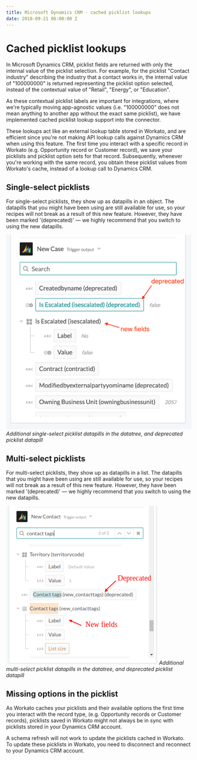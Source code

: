 ```yaml
---
title: Microsoft Dynamics CRM - cached picklist lookups
date: 2018-09-21 06:00:00 Z
---
```


# Cached picklist lookups
In Microsoft Dynamics CRM, picklist fields are returned with only the internal value of the picklist selection. For example, for the picklist "Contact industry" describing the industry that a contact works in, the internal value of "100000000" is returned representing the picklist option selected, instead of the contextual value of "Retail", "Energy", or "Education".

As these contextual picklist labels are important for integrations, where we're typically moving app-agnostic values (i.e. "100000000" does not mean anything to another app without the exact same picklist), we have implemented cached picklist lookup support into the connector.

These lookups act like an external lookup table stored in Workato, and are efficient since you're not making API lookup calls against Dynamics CRM when using this feature. The first time you interact with a specific record in Workato (e.g. Opportunity record or Customer record), we save your picklists and picklist option sets for that record. Subsequently, whenever you're working with the same record, you obtain these picklist values from Workato's cache, instead of a lookup call to Dynamics CRM.

## Single-select picklists
For single-select picklists, they show up as datapills in an object. The datapills that you might have been using are still available for use, so your recipes will not break as a result of this new feature. However, they have been marked '(deprecated)' — we highly recommend that you switch to using the new datapills.

![Additional single-select picklist datapills in the datatree, and deprecated picklist datapill](/assets/images/connectors/microsoft-dynamics-CRM/single-select-picklist-values.png)
*Additional single-select picklist datapills in the datatree, and deprecated picklist datapill*

## Multi-select picklists
For multi-select picklists, they show up as datapills in a list. The datapills that you might have been using are still available for use, so your recipes will not break as a result of this new feature. However, they have been marked '(deprecated)' — we highly recommend that you switch to using the new datapills.

![Additional multi-select picklist datapills in the datatree, and deprecated picklist datapill](/assets/images/connectors/microsoft-dynamics-CRM/multiselect-picklist-values.png)
*Additional multi-select picklist datapills in the datatree, and deprecated picklist datapill*

## Missing options in the picklist
As Workato caches your picklists and their available options the first time you interact with the record type, (e.g. Opportunity records or Customer records), picklists saved in Workato might not always be in sync with picklists stored in your Dynamics CRM account.

A schema refresh will not work to update the picklists cached in Workato. To update these picklists in Workato, you need to disconnect and reconnect to your Dynamics CRM account.
